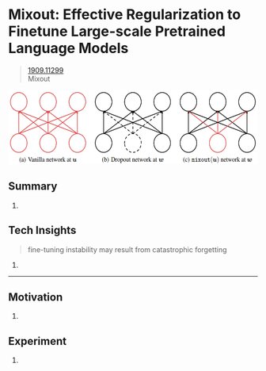 # Mixout: Effective Regularization to Finetune Large-scale Pretrained Language Models
> [1909.11299](https://arxiv.org/abs/1909.11299)<br>
> Mixout
<div align=center><img src="/figures/1909.11299.1.png" style="height: 150px; width: auto;"/></div>

## Summary 
1. 

## Tech Insights 
> fine-tuning instability may result from catastrophic forgetting
1. 

---

## Motivation 
1. 

## Experiment
1. 

